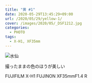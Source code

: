 ```yaml
---
title: "黄 #1"
date: 2020-05-29T13:45:29+09:00
url: /2020/05/29/yellow-1/
cover: /images/2020/05/_DSF1212.jpg
categories:
  - PHOTO
tags:
  - X-H1, XF35mm
---
```


![水仙](/images/2020/05/_DSF1215.jpg)

撮ったままの色のほうが美しい

FUJIFILM X-H1 FUJINON XF35mmF1.4 R